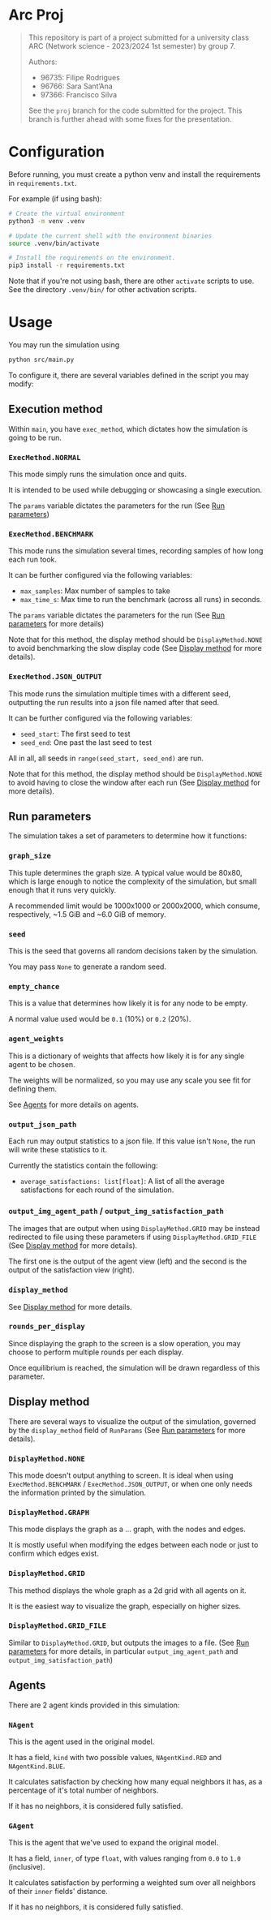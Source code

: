 # Arc Proj

> This repository is part of a project submitted for a university class ARC (Network science - 2023/2024 1st semester) by group 7.
>
> Authors:
>
> - 96735: Filipe Rodrigues
> - 96766: Sara Sant’Ana
> - 97366: Francisco Silva
>
> See the `proj` branch for the code submitted for the project. This branch is further ahead with some fixes for the presentation.

# Configuration

Before running, you must create a python venv and install the requirements in `requirements.txt`.

For example (if using bash):

```bash
# Create the virtual environment
python3 -m venv .venv

# Update the current shell with the environment binaries
source .venv/bin/activate

# Install the requirements on the environment.
pip3 install -r requirements.txt
```

Note that if you're not using bash, there are other `activate` scripts to use. See the directory `.venv/bin/` for other activation scripts.

# Usage

You may run the simulation using

```bash
python src/main.py
```

To configure it, there are several variables defined in the script you may modify:

## Execution method

Within `main`, you have `exec_method`, which dictates how the simulation is going to be run.

### `ExecMethod.NORMAL`

This mode simply runs the simulation once and quits.

It is intended to be used while debugging or showcasing a single execution.

The `params` variable dictates the parameters for the run (See [Run parameters](<#Run\ parameters>))

### `ExecMethod.BENCHMARK`

This mode runs the simulation several times, recording samples of how long each run took.

It can be further configured via the following variables:

- `max_samples`: Max number of samples to take
- `max_time_s`: Max time to run the benchmark (across all runs) in seconds.

The `params` variable dictates the parameters for the run (See [Run parameters](<#Run\ parameters>) for more details)

Note that for this method, the display method should be `DisplayMethod.NONE` to avoid benchmarking the slow display code (See [Display method](<#Display\ method>) for more details).

### `ExecMethod.JSON_OUTPUT`

This mode runs the simulation multiple times with a different seed, outputting the run results into a json file named after that seed.

It can be further configured via the following variables:

- `seed_start`: The first seed to test
- `seed_end`: One past the last seed to test

All in all, all seeds in `range(seed_start, seed_end)` are run.

Note that for this method, the display method should be `DisplayMethod.NONE` to avoid having to close the window after each run (See [Display method](<#Display\ method>) for more details).

## Run parameters

The simulation takes a set of parameters to determine how it functions:

### `graph_size`

This tuple determines the graph size. A typical value would be 80x80, which is large enough to notice the complexity of the simulation, but small enough that it runs very quickly.

A recommended limit would be 1000x1000 or 2000x2000, which consume, respectively, ~1.5 GiB and ~6.0 GiB of memory.

### `seed`

This is the seed that governs all random decisions taken by the simulation.

You may pass `None` to generate a random seed.

### `empty_chance`

This is a value that determines how likely it is for any node to be empty.

A normal value used would be `0.1` (10%) or `0.2` (20%).

### `agent_weights`

This is a dictionary of weights that affects how likely it is for any single agent to be chosen.

The weights will be normalized, so you may use any scale you see fit for defining them.

See [Agents](#Agents) for more details on agents.

### `output_json_path`

Each run may output statistics to a json file. If this value isn't `None`, the run will write these statistics to it.

Currently the statistics contain the following:

- `average_satisfactions: list[float]`: A list of all the average satisfactions for each round of the simulation.

### `output_img_agent_path` / `output_img_satisfaction_path`

The images that are output when using `DisplayMethod.GRID` may be instead redirected to file using these parameters if using `DisplayMethod.GRID_FILE` (See [Display method](<#Display\ method>) for more details).

The first one is the output of the agent view (left) and the second is the output of the satisfaction view (right).

### `display_method`

See [Display method](<#Display\ method>) for more details.

### `rounds_per_display`

Since displaying the graph to the screen is a slow operation, you may choose to perform multiple rounds per each display.

Once equilibrium is reached, the simulation will be drawn regardless of this parameter.

## Display method

There are several ways to visualize the output of the simulation, governed by the `display_method` field of `RunParams` (See [Run parameters](<#Run\ Parameters>) for more details).

### `DisplayMethod.NONE`

This mode doesn't output anything to screen. It is ideal when using `ExecMethod.BENCHMARK` / `ExecMethod.JSON_OUTPUT`, or when one only needs the information printed by the simulation.

### `DisplayMethod.GRAPH`

This mode displays the graph as a ... graph, with the nodes and edges.

It is mostly useful when modifying the edges between each node or just to confirm which edges exist.

### `DisplayMethod.GRID`

This method displays the whole graph as a 2d grid with all agents on it.

It is the easiest way to visualize the graph, especially on higher sizes.

### `DisplayMethod.GRID_FILE`

Similar to `DisplayMethod.GRID`, but outputs the images to a file. (See [Run parameters](<#Run\ Parameters>) for more details, in particular `output_img_agent_path` and `output_img_satisfaction_path`)

## Agents

There are 2 agent kinds provided in this simulation:

### `NAgent`

This is the agent used in the original model.

It has a field, `kind` with two possible values, `NAgentKind.RED` and `NAgentKind.BLUE`.

It calculates satisfaction by checking how many equal neighbors it has, as a percentage of it's total number of neighbors.

If it has no neighbors, it is considered fully satisfied.

### `GAgent`

This is the agent that we've used to expand the original model.

It has a field, `inner`, of type `float`, with values ranging from `0.0` to `1.0` (inclusive).

It calculates satisfaction by performing a weighted sum over all neighbors of their `inner` fields' distance.

If it has no neighbors, it is considered fully satisfied.
